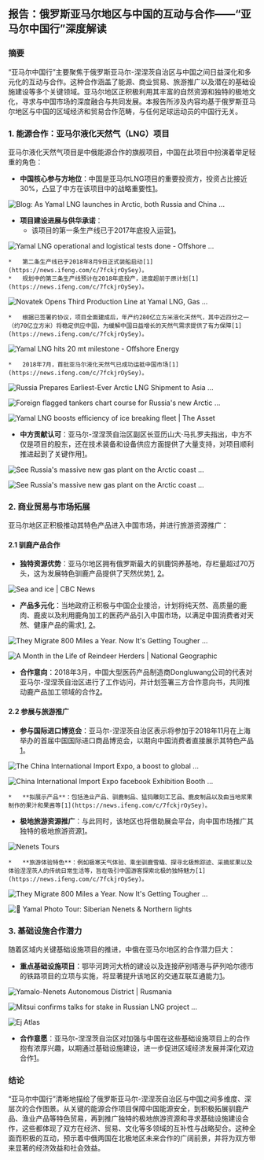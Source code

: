 ## 报告：俄罗斯亚马尔地区与中国的互动与合作——“亚马尔中国行”深度解读

### 摘要

“亚马尔中国行”主要聚焦于俄罗斯亚马尔-涅涅茨自治区与中国之间日益深化和多元化的互动与合作。这种合作涵盖了能源、商业贸易、旅游推广以及潜在的基础设施建设等多个关键领域。亚马尔地区正积极利用其丰富的自然资源和独特的极地文化，寻求与中国市场的深度融合与共同发展。本报告所涉及内容均基于俄罗斯亚马尔地区与中国的区域经济和贸易合作范畴，与任何足球运动员的中国行无关。

### 1. 能源合作：亚马尔液化天然气（LNG）项目

亚马尔液化天然气项目是中俄能源合作的旗舰项目，中国在此项目中扮演着举足轻重的角色：

*   **中国核心参与方地位**：中国是亚马尔LNG项目的重要投资方，投资占比接近30%，凸显了中方在该项目中的战略重要性[1](https://news.ifeng.com/c/7fckjrOySey)。

![Blog: As Yamal LNG launches in Arctic, both Russia and China ...](https://www.rcinet.ca/eye-on-the-arctic/wp-content/uploads/sites/30/2017/12/rtx14l06.jpg)

*   **项目建设进展与供华承诺**：
    *   该项目的第一条生产线已于2017年底投入运营[1](https://news.ifeng.com/c/7fckjrOySey)。

![Yamal LNG operational and logistical tests done - Offshore ...](https://cdn.offshorewind.biz/wp-content/uploads/sites/6/2019/06/05014036/yamal-lng-operational-and-logistical-tests-done.jpg)

    *   第二条生产线已于2018年8月9日正式装船启动[1](https://news.ifeng.com/c/7fckjrOySey)。
    *   规划中的第三条生产线预计在2018年底投产，进度超前于原计划[1](https://news.ifeng.com/c/7fckjrOySey)。

![Novatek Opens Third Production Line at Yamal LNG, Gas ...](https://www.highnorthnews.com/sites/default/files/2018-11/novatek_photos4.jpg)

    *   根据已签署的协议，项目全面建成后，年产约280亿立方米液化天然气，其中近四分之一（约70亿立方米）将稳定供应中国，为缓解中国日益增长的天然气需求提供了有力保障[1](https://news.ifeng.com/c/7fckjrOySey)。

![Yamal LNG hits 20 mt milestone - Offshore Energy](https://cdn.offshorewind.biz/wp-content/uploads/sites/6/2019/08/05011340/yamal-lng-hits-20-mt-milestone.jpg)

    *   2018年7月，首批亚马尔液化天然气已成功运抵中国市场[1](https://news.ifeng.com/c/7fckjrOySey)。

![Russia Prepares Earliest-Ever Arctic LNG Shipment to Asia ...](https://assets.bwbx.io/images/users/iqjWHBFdfxIU/ipkPunhKWKH4/v1/-1x-1.webp)

![Foreign flagged tankers chart course for Russia's new Arctic ...](https://www.rcinet.ca/eye-on-the-arctic/wp-content/uploads/sites/30/2017/12/gettyimages-888205992.jpg)

![Yamal LNG boosts efficiency of ice breaking fleet | The Asset](https://www.theasset.com/storage/Image/2020/Aug/1598345814Arc7_LNG_tankers_website.jpg)

*   **中方贡献认可**：亚马尔-涅涅茨自治区副区长亚历山大·马扎罗夫指出，中方不仅是项目的股东，还在技术装备和设备供应方面提供了大量支持，对项目顺利推进起到了关键作用[1](https://news.ifeng.com/c/7fckjrOySey)。

![See Russia's massive new gas plant on the Arctic coast ...](https://i.natgeofe.com/n/aa30eb6b-0e35-42b8-a6cc-e78f440ab34e/sabetta-russian-arctic-charles-xelot-01.jpg)

![See Russia's massive new gas plant on the Arctic coast ...](https://i.natgeofe.com/n/bc63bbaa-d574-4a03-927f-49fb3a592509/sabetta-russian-arctic-charles-xelot-05.jpg)

### 2. 商业贸易与市场拓展

亚马尔地区正积极推动其特色产品进入中国市场，并进行旅游资源推广：

#### 2.1 驯鹿产品合作

*   **独特资源优势**：亚马尔地区拥有俄罗斯最大的驯鹿饲养基地，存栏量超过70万头，这为发展特色驯鹿产品提供了天然优势[1](https://news.ifeng.com/c/7fckjrOySey), [2](http://www.polaroceanportal.com/article/1976)。

![Sea and ice | CBC News](https://newsinteractives.cbc.ca/craft-assets/images/Reindeermany.jpg)

*   **产品多元化**：当地政府正积极与中国企业接洽，计划将纯天然、高质量的鹿肉、鹿皮以及利用鹿角加工的医药产品引入中国市场，以满足中国消费者对天然、健康产品的需求[1](https://news.ifeng.com/c/7fckjrOySey), [2](http://www.polaroceanportal.com/article/1976)。

![They Migrate 800 Miles a Year. Now It's Getting Tougher ...](https://i.natgeofe.com/n/1af2d731-4394-4138-bb5f-e1370b9debc9/nenets-evgenia-reindeer-children.jpg)

![A Month in the Life of Reindeer Herders | National Geographic](https://i.natgeofe.com/n/77e14bc4-6e0e-4315-ac93-9b7472c1083a/TKA_2727.jpg)

*   **合作意向**：2018年3月，中国大型医药产品制造商Dongluwang公司的代表对亚马尔-涅涅茨自治区进行了工作访问，并计划签署三方合作意向书，共同推动鹿产品加工领域的合作[2](http://www.polaroceanportal.com/article/1976)。

#### 2.2 参展与旅游推广

*   **参与国际进口博览会**：亚马尔-涅涅茨自治区表示将参加于2018年11月在上海举办的首届中国国际进口商品博览会，以期向中国消费者直接展示其特色产品[1](https://news.ifeng.com/c/7fckjrOySey)。

![The China International Import Expo, a boost to global ...](https://mma.prnasia.com/media2/1421437/trade_services_exhibition_area_of_the_ciie.jpg?p=publish)

![China International Import Expo facebook Exhibition Booth ...](https://rivieraevents.com/wp-content/uploads/2021/01/Facebook-7-scaled.jpg?189db0&189db0)

    *   **拟展示产品**：包括渔业产品、驯鹿制品、猛犸雕刻工艺品、鹿皮制品以及由当地浆果制作的果汁和果酱等[1](https://news.ifeng.com/c/7fckjrOySey)。
*   **极地旅游资源推广**：与此同时，该地区也将借助展会平台，向中国市场推广其独特的极地旅游资源[1](https://news.ifeng.com/c/7fckjrOySey)。

![Nenets Tours](https://images.squarespace-cdn.com/content/v1/586128223e00be46605c3b20/1520071476268-8P35TSWILQHU10OIT8MW/Yamal.jpg?format=2500w)

    *   **旅游体验特色**：例如极寒天气体验、乘坐驯鹿雪橇、探寻北极熊踪迹、采摘浆果以及体验涅涅茨人的传统日常生活等，旨在吸引中国游客探索北极的独特魅力[1](https://news.ifeng.com/c/7fckjrOySey)。

![They Migrate 800 Miles a Year. Now It's Getting Tougher ...](https://i.natgeofe.com/n/aa705f9b-4aee-4ac6-a877-ffe55e860159/Nenets-sleigh.jpg)

![🥇 Yamal Photo Tour: Siberian Nenets & Northern lights](https://photoworldtours.com/wp-content/uploads/2020/03/nenet_esquimal_viaje_fotografico_Yamal.jpg)

### 3. 基础设施合作潜力

随着区域内关键基础设施项目的推进，中俄在亚马尔地区的合作潜力巨大：

*   **重点基础设施项目**：鄂毕河跨河大桥的建设以及连接萨别塔港与萨列哈尔德市的铁路项目的立项与实施，将显著提升该地区的交通互联互通能力[1](https://news.ifeng.com/c/7fckjrOySey)。

![Yamalo-Nenets Autonomous District | Rusmania](https://rusmania.com/sites/default/files/inline-images/salekhard%202.jpg)

![Mitsui confirms talks for stake in Russian LNG project ...](https://www.ft.com/__origami/service/image/v2/images/raw/https%3A%2F%2Fcms-image-bucket-production-ap-northeast-1-a7d2.s3.ap-northeast-1.amazonaws.com%2Fimages%2F8%2F5%2F9%2F2%2F18602958-1-eng-GB%2FSabetta-70.jpg?width=1200&fit=cover&gravity=faces&dpr=2&quality=medium&source=nar-cms&format=auto)

![Ej Atlas](https://ejatlas.org/media/conflict/sabetta-port-arctic-russia/icebreakingobbay3_gazpromneft.jpg)

*   **合作意愿**：亚马尔-涅涅茨自治区对加强与中国在这些基础设施项目上的合作抱有浓厚兴趣，以期通过基础设施建设，进一步促进区域经济发展并深化双边合作[1](https://news.ifeng.com/c/7fckjrOySey)。

### 结论

“亚马尔中国行”清晰地描绘了俄罗斯亚马尔-涅涅茨自治区与中国之间多维度、深层次的合作图景。从关键的能源合作项目保障中国能源安全，到积极拓展驯鹿产品、渔业产品等特色贸易，再到推广独特的极地旅游资源和寻求基础设施建设合作，这些都体现了双方在经济、贸易、文化等多领域的互补性与战略契合。这种全面而积极的互动，预示着中俄两国在北极地区未来合作的广阔前景，并将为双方带来显著的经济效益和社会效益。